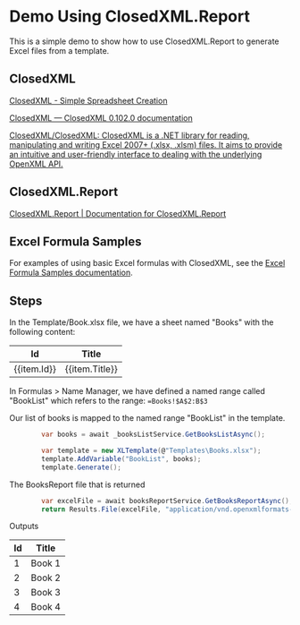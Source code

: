# Demo Using ClosedXML.Report

This is a simple demo to show how to use ClosedXML.Report to generate Excel files from a template.

## ClosedXML

[ClosedXML - Simple Spreadsheet Creation](https://closedxml.io/)

[ClosedXML — ClosedXML 0.102.0 documentation](https://docs.closedxml.io/en/latest/)

[ClosedXML/ClosedXML: ClosedXML is a .NET library for reading, manipulating and writing Excel 2007+ (.xlsx, .xlsm) files. It aims to provide an intuitive and user-friendly interface to dealing with the underlying OpenXML API.](https://github.com/ClosedXML/ClosedXML)

## ClosedXML.Report

[ClosedXML.Report | Documentation for ClosedXML.Report](https://closedxml.io/ClosedXML.Report/)

## Excel Formula Samples

For examples of using basic Excel formulas with ClosedXML, see the [Excel Formula Samples documentation](src/ExcelFormulaSamples/README.md).

## Steps

In the Template/Book.xlsx file, we have a sheet named "Books" with the following content:

| Id          | Title          |
|-------------|----------------|
| {{item.Id}} | {{item.Title}} |

In Formulas > Name Manager, we have defined a named range called "BookList" which refers to the range: `=Books!$A$2:B$3`

Our list of books is mapped to the named range "BookList" in the template.

```csharp
        var books = await _booksListService.GetBooksListAsync();

        var template = new XLTemplate(@"Templates\Books.xlsx");
        template.AddVariable("BookList", books);
        template.Generate();
```

The BooksReport file that is returned

```csharp
        var excelFile = await booksReportService.GetBooksReportAsync();
        return Results.File(excelFile, "application/vnd.openxmlformats-officedocument.spreadsheetml.sheet", "BooksReport.xlsx");
```

Outputs

| Id | Title  |
|----|--------|
| 1  | Book 1 |
| 2  | Book 2 |
| 3  | Book 3 |
| 4  | Book 4 |
